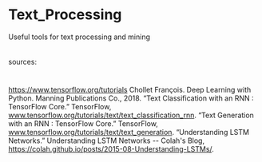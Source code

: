 # Text_Processing
Useful tools for text processing and mining
######
sources: 
#
https://www.tensorflow.org/tutorials
Chollet François. Deep Learning with Python. Manning Publications Co., 2018.
“Text Classification with an RNN  :   TensorFlow Core.” TensorFlow, www.tensorflow.org/tutorials/text/text_classification_rnn.
“Text Generation with an RNN  :   TensorFlow Core.” TensorFlow, www.tensorflow.org/tutorials/text/text_generation.
“Understanding LSTM Networks.” Understanding LSTM Networks -- Colah's Blog, https://colah.github.io/posts/2015-08-Understanding-LSTMs/.
